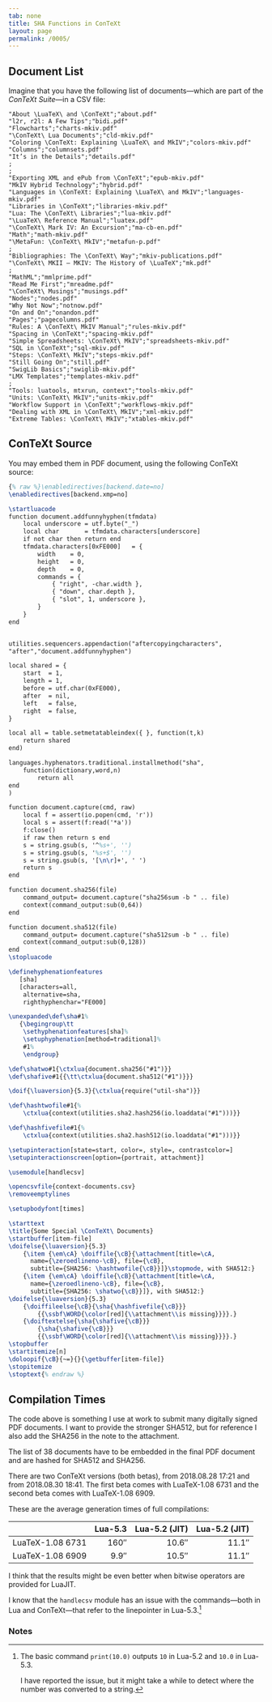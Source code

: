 ```yaml
---
tab: none
title: SHA Functions in ConTeXt
layout: page
permalink: /0005/
---
```


## Document List

Imagine that you have the following list of documents—which are part of the _ConTeXt Suite_—in a CSV file:

```
"About \LuaTeX\ and \ConTeXt";"about.pdf"
"l2r, r2l: A Few Tips";"bidi.pdf"
"Flowcharts";"charts-mkiv.pdf"
"\ConTeXt\ Lua Documents";"cld-mkiv.pdf"
"Coloring \ConTeXt: Explaining \LuaTeX\ and MkIV";"colors-mkiv.pdf"
"Columns";"columnsets.pdf"
"It’s in the Details";"details.pdf"
;
;
"Exporting XML and ePub from \ConTeXt";"epub-mkiv.pdf"
"MkIV Hybrid Technology";"hybrid.pdf"
"Languages in \ConTeXt: Explaining \LuaTeX\ and MkIV";"languages-mkiv.pdf"
"Libraries in \ConTeXt";"libraries-mkiv.pdf"
"Lua: The \ConTeXt\ Libraries";"lua-mkiv.pdf"
"\LuaTeX\ Reference Manual";"luatex.pdf"
"\ConTeXt\ Mark IV: An Excursion";"ma-cb-en.pdf"
"Math";"math-mkiv.pdf"
"\MetaFun: \ConTeXt\ MkIV";"metafun-p.pdf"
;
"Bibliographies: The \ConTeXt\ Way";"mkiv-publications.pdf"
"\ConTeXt\ MKII – MKIV: The History of \LuaTeX";"mk.pdf"
;
"MathML";"mmlprime.pdf"
"Read Me First";"mreadme.pdf"
"\ConTeXt\ Musings";"musings.pdf"
"Nodes";"nodes.pdf"
"Why Not Now";"notnow.pdf"
"On and On";"onandon.pdf"
"Pages";"pagecolumns.pdf"
"Rules: A \ConTeXt\ MkIV Manual";"rules-mkiv.pdf"
"Spacing in \ConTeXt";"spacing-mkiv.pdf"
"Simple Spreadsheets: \ConTeXt\ MkIV";"spreadsheets-mkiv.pdf"
"SQL in \ConTeXt";"sql-mkiv.pdf"
"Steps: \ConTeXt\ MkIV";"steps-mkiv.pdf"
"Still Going On";"still.pdf"
"SwigLib Basics";"swiglib-mkiv.pdf"
"LMX Templates";"templates-mkiv.pdf"
;
"Tools: luatools, mtxrun, context";"tools-mkiv.pdf"
"Units: \ConTeXt\ MkIV";"units-mkiv.pdf"
"Workflow Support in \ConTeXt";"workflows-mkiv.pdf"
"Dealing with XML in \ConTeXt\ MkIV";"xml-mkiv.pdf"
"Extreme Tables: \ConTeXt\ MkIV";"xtables-mkiv.pdf"
```

## ConTeXt Source

You may embed them in PDF document, using the following ConTeXt source:

``` tex
{% raw %}\enabledirectives[backend.date=no]
\enabledirectives[backend.xmp=no]

\startluacode
function document.addfunnyhyphen(tfmdata)
    local underscore = utf.byte("_")
    local char       = tfmdata.characters[underscore]
    if not char then return end
    tfmdata.characters[0xFE000]   = {
        width    = 0,
        height   = 0,
        depth    = 0,
        commands = {
            { "right", -char.width },
            { "down", char.depth },
            { "slot", 1, underscore },
        }
    }
end


utilities.sequencers.appendaction("aftercopyingcharacters",
"after","document.addfunnyhyphen")

local shared = {
    start  = 1,
    length = 1,
    before = utf.char(0xFE000),
    after  = nil,
    left   = false,
    right  = false,
}

local all = table.setmetatableindex({ }, function(t,k)
    return shared
end)

languages.hyphenators.traditional.installmethod("sha",
    function(dictionary,word,n)
        return all
end
)

function document.capture(cmd, raw)
    local f = assert(io.popen(cmd, 'r'))
    local s = assert(f:read('*a'))
    f:close()
    if raw then return s end
    s = string.gsub(s, '^%s+', '')
    s = string.gsub(s, '%s+$', '')
    s = string.gsub(s, '[\n\r]+', ' ')
    return s
end

function document.sha256(file)
    command_output= document.capture("sha256sum -b " .. file)
    context(command_output:sub(0,64))
end

function document.sha512(file)
    command_output= document.capture("sha512sum -b " .. file)
    context(command_output:sub(0,128))
end
\stopluacode

\definehyphenationfeatures
   [sha]
   [characters=all,
    alternative=sha,
    righthyphenchar="FE000]

\unexpanded\def\sha#1%
   {\begingroup\tt
    \sethyphenationfeatures[sha]%
    \setuphyphenation[method=traditional]%
    #1%
    \endgroup}

\def\shatwo#1{\ctxlua{document.sha256("#1")}}
\def\shafive#1{{\tt\ctxlua{document.sha512("#1")}}}

\doif{\luaversion}{5.3}{\ctxlua{require("util-sha")}}

\def\hashtwofile#1{%
    \ctxlua{context(utilities.sha2.hash256(io.loaddata("#1")))}}

\def\hashfivefile#1{%
    \ctxlua{context(utilities.sha2.hash512(io.loaddata("#1")))}}

\setupinteraction[state=start, color=, style=, contrastcolor=]
\setupinteractionscreen[option={portrait, attachment}]

\usemodule[handlecsv]

\opencsvfile{context-documents.csv}
\removeemptylines

\setupbodyfont[times]

\starttext
\title{Some Special \ConTeXt\ Documents}
\startbuffer[item-file]
\doifelse{\luaversion}{5.3}
    {\item {\em\cA} \doiffile{\cB}{\attachment[title=\cA,
      name={\zeroedlineno-\cB}, file={\cB},
      subtitle={SHA256: \hashtwofile{\cB}}]}\stopmode, with SHA512:}
    {\item {\em\cA} \doiffile{\cB}{\attachment[title=\cA,
      name={\zeroedlineno-\cB}, file={\cB},
      subtitle={SHA256: \shatwo{\cB}}]}, with SHA512:}
\doifelse{\luaversion}{5.3}
    {\doiffileelse{\cB}{\sha{\hashfivefile{\cB}}}
        {{\ssbf\WORD{\color[red]{\\attachment\\is missing}}}}.}
    {\doiftextelse{\sha{\shafive{\cB}}}
        {\sha{\shafive{\cB}}}
        {{\ssbf\WORD{\color[red]{\\attachment\\is missing}}}}.}
\stopbuffer
\startitemize[n]
\doloopif{\cB}{~=}{}{\getbuffer[item-file]}
\stopitemize
\stoptext{% endraw %}
```

## Compilation Times

The code above is something I use at work to submit many digitally signed PDF documents. I want to provide the stronger SHA512, but for reference I also add the SHA256 in the note to the attachment.

The list of 38 documents have to be embedded in the final PDF document and are hashed for SHA512 and SHA256.

There are two ConTeXt versions (both betas), from 2018.08.28 17:21 and from 2018.08.30 18:41. The first beta comes with LuaTeX-1.08 6731 and the second beta comes with LuaTeX-1.08 6909.

These are the average generation times of full compilations:

|                  | Lua-5.3 | Lua-5.2 (JIT) | Lua-5.2 (JIT)|
|:-----------------|--------:|--------------:|-------------:|
| LuaTeX-1.08 6731 |    160″ |         10.6″ |        11.1″ |
| LuaTeX-1.08 6909 |    9.9″ |         10.5″ |        11.1″ |

I think that the results might be even better when bitwise operators are provided for LuaJIT.

I know that the `handlecsv` module has an issue with the commands—both in Lua and ConTeXt—that refer to the linepointer in Lua-5.3.[^lua-number]

[^lua-number]: The basic command `print(10.0)` outputs `10` in Lua-5.2 and `10.0` in Lua-5.3.

    I have reported the issue, but it might take a while to detect where the number was converted to a string.

### Notes
